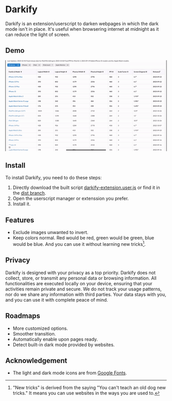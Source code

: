 # Darkify
Darkify is an extension/userscript to darken webpages in which the dark mode isn't in place. It's useful when browsering internet at midnight as it can reduce the light of screen.

## Demo
![ios-resolution.com](/demo-images/ios-resolution-com.gif)

## Install
To install Darkify, you need to do these steps:
1. Directly download the built script [darkify-extension.user.js](https://erichsia7.github.io/darkify-extension/darkify-extension.user.js) or find it in the [dist branch](https://github.com/EricHsia7/darkify-extension/tree/dist).
2. Open the userscript manager or extenssion you prefer.
3. Install it.

## Features
* Exclude images unwanted to invert.
* Keep colors normal. Red would be red, green would be green, blue would be blue. And you can use it without learning new tricks[^1].

[^1]: "New tricks" is derived from the saying "You can't teach an old dog new tricks." It means you can use websites in the ways you are used to.

## Privacy
Darkify is designed with your privacy as a top priority. Darkify does not collect, store, or transmit any personal data or browsing information. All functionalities are executed locally on your device, ensuring that your activities remain private and secure. We do not track your usage patterns, nor do we share any information with third parties. Your data stays with you, and you can use it with complete peace of mind.

## Roadmaps
* More customized options.
* Smoother transition.
* Automatically enable upon pages ready.
* Detect built-in dark mode provided by websites.

## Acknowledgement
* The light and dark mode icons are from [Google Fonts](https://fonts.google.com/icons?icon.style=Rounded).